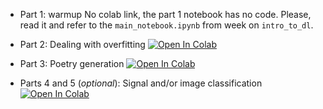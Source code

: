 * Part 1: warmup
No colab link, the part 1 notebook has no code. Please, read it and refer to the `main_notebook.ipynb` from week on `intro_to_dl`.

* Part 2: Dealing with overfitting [![Open In Colab](https://colab.research.google.com/assets/colab-badge.svg)](https://colab.research.google.com/github/girafe-ai/ml-course/blob/23f_basic/homeworks_basic/lab02_deep_learning/lab02_part2_overfitting.ipynb)

* Part 3: Poetry generation [![Open In Colab](https://colab.research.google.com/assets/colab-badge.svg)](https://colab.research.google.com/github/girafe-ai/ml-course/blob/23f_basic/homeworks_basic/lab02_deep_learning/lab02_part3_poetry.ipynb)

* Parts 4 and 5 (_optional_): Signal and/or image classification [![Open In Colab](https://colab.research.google.com/assets/colab-badge.svg)](https://colab.research.google.com/github/girafe-ai/ml-course/blob/23f_basic/homeworks_basic/lab02_deep_learning/lab02_parts_4_and_5_optional.ipynb)
